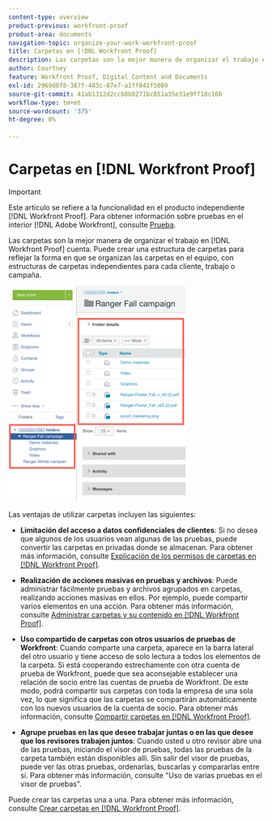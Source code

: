 ```yaml
---
content-type: overview
product-previous: workfront-proof
product-area: documents
navigation-topic: organize-your-work-workfront-proof
title: Carpetas en [!DNL Workfront Proof]
description: Las carpetas son la mejor manera de organizar el trabajo en [!DNL Workfront Proof] cuenta. Puede crear una estructura de carpetas para reflejar la forma en que se organizan las carpetas en el equipo, con estructuras de carpetas independientes para cada cliente, trabajo o campaña.
author: Courtney
feature: Workfront Proof, Digital Content and Documents
exl-id: 2969d8f8-387f-403c-87e7-a1ff041f5089
source-git-commit: 41ab1312d2ccb8b8271bc851a35e31e9ff18c16b
workflow-type: tm+mt
source-wordcount: '375'
ht-degree: 0%

---
```


# Carpetas en [!DNL Workfront Proof]

>[!IMPORTANT]
>
>Este artículo se refiere a la funcionalidad en el producto independiente [!DNL Workfront Proof]. Para obtener información sobre pruebas en el interior [!DNL Adobe Workfront], consulte [Prueba](../../../review-and-approve-work/proofing/proofing.md).

Las carpetas son la mejor manera de organizar el trabajo en [!DNL Workfront Proof] cuenta. Puede crear una estructura de carpetas para reflejar la forma en que se organizan las carpetas en el equipo, con estructuras de carpetas independientes para cada cliente, trabajo o campaña.

![folders.png](assets/folders-350x425.png)

Las ventajas de utilizar carpetas incluyen las siguientes:

* **Limitación del acceso a datos confidenciales de clientes**: Si no desea que algunos de los usuarios vean algunas de las pruebas, puede convertir las carpetas en privadas donde se almacenan. Para obtener más información, consulte [Explicación de los permisos de carpetas en [!DNL Workfront Proof]](../../../workfront-proof/wp-work-proofsfiles/organize-your-work/folder-permissions.md).

* **Realización de acciones masivas en pruebas y archivos**: Puede administrar fácilmente pruebas y archivos agrupados en carpetas, realizando acciones masivas en ellos. Por ejemplo, puede compartir varios elementos en una acción. Para obtener más información, consulte [Administrar carpetas y su contenido en [!DNL Workfront Proof]](../../../workfront-proof/wp-work-proofsfiles/organize-your-work/manage-folders-and-contents.md).

* **Uso compartido de carpetas con otros usuarios de pruebas de Workfront**: Cuando comparte una carpeta, aparece en la barra lateral del otro usuario y tiene acceso de solo lectura a todos los elementos de la carpeta. Si está cooperando estrechamente con otra cuenta de prueba de Workfront, puede que sea aconsejable establecer una relación de socio entre las cuentas de prueba de Workfront. De este modo, podrá compartir sus carpetas con toda la empresa de una sola vez, lo que significa que las carpetas se compartirán automáticamente con los nuevos usuarios de la cuenta de socio. Para obtener más información, consulte [Compartir carpetas en [!DNL Workfront Proof]](../../../workfront-proof/wp-work-proofsfiles/organize-your-work/share-folders.md).

* **Agrupe pruebas en las que desee trabajar juntas o en las que desee que los revisores trabajen juntos**: Cuando usted u otro revisor abre una de las pruebas, iniciando el visor de pruebas, todas las pruebas de la carpeta también están disponibles allí. Sin salir del visor de pruebas, puede ver las otras pruebas, ordenarlas, buscarlas y compararlas entre sí. Para obtener más información, consulte &quot;Uso de varias pruebas en el visor de pruebas&quot;.

Puede crear las carpetas una a una. Para obtener más información, consulte [Crear carpetas en [!DNL Workfront Proof]](../../../workfront-proof/wp-work-proofsfiles/organize-your-work/create-folders.md).
